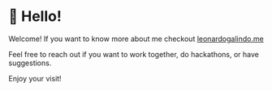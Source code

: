 # 👋 Hello!
Welcome! If you want to know more about me checkout [leonardogalindo.me](http://leonardogalindo.me/)

Feel free to reach out if you want to work together, do hackathons, or have suggestions.

Enjoy your visit!
